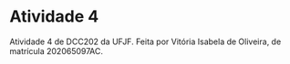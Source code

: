 # Atividade 4

Atividade 4 de DCC202 da UFJF. Feita por Vitória Isabela de Oliveira, de matrícula 202065097AC.